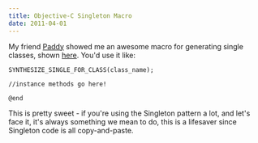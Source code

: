 ```yaml
---
title: Objective-C Singleton Macro
date: 2011-04-01
---
```


My friend [Paddy](https://twitter.com/#!/tapi) showed me an awesome macro for generating single classes, shown [here](https://pastebin.com/yfgc28dR). You'd use it like:

```objc
SYNTHESIZE_SINGLE_FOR_CLASS(class_name);

//instance methods go here!

@end
```

This is pretty sweet - if you're using the Singleton pattern a lot, and let's face it, it's always something we mean to do, this is a lifesaver since Singleton code is all copy-and-paste.
